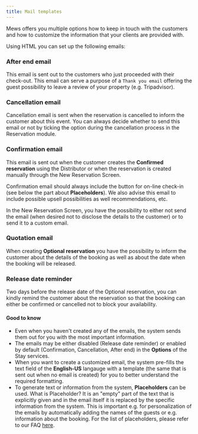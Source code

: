 ```yaml
---
title: Mail templates
---  
```


Mews offers you multiple options how to keep in touch with the customers and how to customize the information that your clients are provided with.

Using HTML you can set up the following emails:

### After end email
This email is sent out to the customers who just proceeded with their check-out. This email can serve a purpose of a `Thank you email` offering the guest possibility to leave a review of your property (e.g. Tripadvisor).

### Cancellation email
Cancellation email is sent when the reservation is cancelled to inform the customer about this event. You can always decide whether to send this email or not by ticking the option during the cancellation process in the Reservation module.

### Confirmation email
This email is sent out when the customer creates the **Confirmed reservation** using the Distributor or when the reservation is created manually through the New Reservation Screen.

Confirmation email should always include the button for on-line check-in (see below the part about **Placeholders**). We also advise this email to include possible upsell possibilities as well recommendations, etc.

In the New Reservation Screen, you have the possibility to either not send the email (when desired not to disclose the details to the customer) or to send it to a custom email.

### Quotation email
When creating **Optional reservation** you have the possibility to inform the customer about the details of the booking as well as about the date when the booking will be released. 

### Release date reminder
Two days before the release date of the Optional reservation, you can kindly remind the customer about the reservation so that the booking can either be confirmed or cancelled not to block your availability.

#### Good to know
- Even when you haven't created any of the emails, the system sends them out for you with the most important information.
- The emails may be either disabled (Release date reminder) or enabled by default (Confirmation, Cancellation, After end) in the **Options** of the Stay services.
- When you want to create a customized email, the system pre-fills the text field of the **English-US** langauge with a template (the same that is sent out when no email is created) for you to better understand the required formatting.
- To generate text or information from the system, **Placeholders** can be used. What is Placeholder? It is an "empty" part of the text that is explicitly given and in the email itself it is replaced by the specific information from the system.
This is important e.g. for personalization of the emails by automatically adding the names of the guests or e.g. information about the booking. For the list of placeholders, please refer to our FAQ [here](https://mews.desk.com/customer/portal/articles/2684330-placeholders-in-the-emails).
